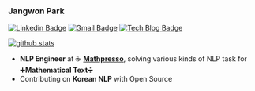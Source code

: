 ### Jangwon Park

[![Linkedin Badge](https://img.shields.io/badge/-LinkedIn-blue?style=flat-square&logo=Linkedin&logoColor=white&link=https://www.linkedin.com/in/jang-won-park/)](https://www.linkedin.com/in/jang-won-park/)
[![Gmail Badge](https://img.shields.io/badge/-Gmail-d14836?style=flat-square&logo=Gmail&logoColor=white&link=mailto:adieujw@gmail.com)](mailto:adieujw@gmail.com)
[![Tech Blog Badge](http://img.shields.io/badge/-Tech%20blog-black?style=flat-square&logo=github&link=https://monologg.kr/)](https://monologg.kr/)

[![github stats](https://github-readme-stats.vercel.app/api?username=monologg&show_icons=true&hide_border=False)](https://github.com/monologg)

- **NLP Engineer** at ☕ **[Mathpresso](https://mathpresso.com/)**, solving various kinds of NLP task for ➕**Mathematical Text**➗
- Contributing on **Korean NLP** with Open Source

